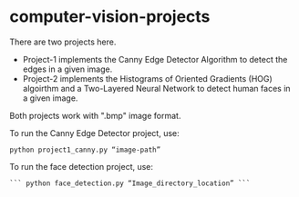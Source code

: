 # computer-vision-projects

There are two projects here. 
- Project-1 implements the Canny Edge Detector Algorithm to detect the edges in a given image.
- Project-2 implements the Histograms of Oriented Gradients (HOG) algoirthm and a Two-Layered Neural Network to detect human faces in a given image. 

Both projects work with ".bmp" image format.


To run the Canny Edge Detector project, use:

   ``` python project1_canny.py “image-path” ```


To run the face detection project, use:

    ``` python face_detection.py “Image_directory_location” ```
